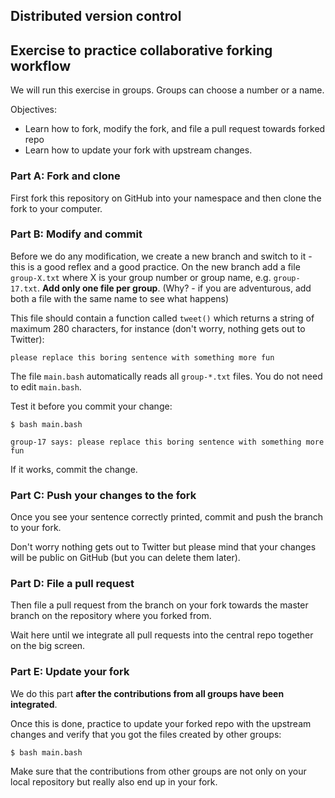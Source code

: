 
## Distributed version control

## Exercise to practice collaborative forking workflow

We will run this exercise in groups. Groups can choose a number or a name.

Objectives:

- Learn how to fork, modify the fork, and file a pull request towards forked repo
- Learn how to update your fork with upstream changes.


### Part A: Fork and clone

First fork this repository on GitHub into your namespace and then clone the fork to your computer.


### Part B: Modify and commit

Before we do any modification, we create a new branch and switch to it - this is a good reflex and a good practice.
On the new branch add a file `group-X.txt` where X is your group number or group name, e.g. `group-17.txt`.
**Add only one file per group**.
(Why? - if you are adventurous, add both a file with the same name to see what happens)

This file should contain a function called `tweet()` which returns
a string of maximum 280 characters, for instance (don't worry, nothing gets out to Twitter):

```shell
please replace this boring sentence with something more fun
```

The file `main.bash` automatically reads all `group-*.txt` files.
You do not need to edit `main.bash`.

Test it before you commit your change:

```shell
$ bash main.bash

group-17 says: please replace this boring sentence with something more fun
```

If it works, commit the change.


### Part C: Push your changes to the fork

Once you see your sentence correctly printed, commit and push the branch to your fork.

Don't worry
nothing gets out to Twitter but please mind that your changes will be public on
GitHub (but you can delete them later).


### Part D: File a pull request

Then file a pull request from the branch on your fork towards the master branch on the repository where you forked from.

Wait here until we integrate all pull requests into the central repo
together on the big screen.


### Part E: Update your fork

We do this part **after the contributions from all groups have been integrated**.

Once this is done, practice to update your forked repo with the upstream
changes and verify that you got the files created by other groups:

```shell
$ bash main.bash
```

Make sure that the contributions from other groups are not only on your local repository
but really also end up in your fork.

